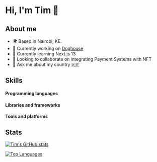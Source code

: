 # Hi, I'm Tim 👋

## About me
- 🌍 Based in Nairobi, KE.
- 🔭 Currently working on [Doghouse](https://beta.doghouse.ke)
- 🌱 Currently learning Next.js 13
- 👯 Looking to collaborate on integrating Payment Systems with NFT
- 💬 Ask me about my country 🇰🇪

## Skills
#### Programming languages
#### Libraries and frameworks
#### Tools and platforms


## Stats
  [![Tim's GitHub stats](https://github-readme-stats-timonjagi.vercel.app/api?username=timonjagi&show_icons=true&theme=radical)](https://github.com/timonjagi/github-readme-stats)

  [![Top Languages](https://github-readme-stats-timonjagi.vercel.app/api/top-langs/?username=timonjagi&show_icons=true&theme=radical)](https://github.com/timonjagi/github-readme-stats)

